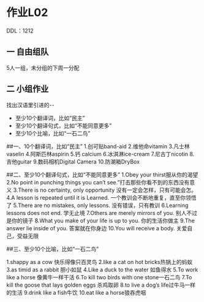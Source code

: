 # 作业L02

DDL：1212

## 一 自由组队

5人一组，未分组的下周一分配

## 二 小组作业

找出汉语⾥引进的--

- 至少10个翻译词，比如“民主”
- 至少10个翻译句式，比如“不能同意更多”
- 至少10个比喻，比如“⼀⽯⼆鸟” 


##一、10个翻译词，比如“民主”
1.创可贴band-aid
2.维他命vitamin
3.凡士林vaselin
4.阿斯匹林aspirin
5.钙 calcium
6.冰淇淋ice-cream
7.尼古丁nicotin
8.吉他guitar
9.数码相机Digital Camera
10.防潮箱DryBox

##二、至少10个翻译句式，比如“不能同意更多”
1.Obey your thirst服从你的渴望
2.No point in punching things you can’t see.”打击那些你看不到的东西没有意义
3.There is no certainty, only opportunity 没有一定会怎样，只有可能会怎。
4.A lesson is repeated until it is Learned. 一个教训会不断地重复，直至你领悟了
5.There are no mistakes, only lessons. 没有错误，只有教训
6.Learning lessons does not end. 学无止境
7.Others are merely mirrors of you. 别人不过是你的镜子
8.What you make of your life is up to you. 你的生活你做主
9.The answer lie inside of you. 答案就在你身边
10.You will receive a body. 关爱自己，受益无限

##三、至少10个比喻，比如“⼀⽯⼆鸟”

1.shappy as a cow 快乐得像只百灵鸟
2.like a cat on hot bricks热锅上的蚂蚁
3.as timid as a rabbit 胆小如鼠
4.Like a duck to the water 如鱼得水
5.To work like a horse 像黄牛一样干活
6.To kill two birds with one stone一石二鸟
7.To kill the goose that lays golden eggs 杀鸡取卵
8.to live a dog’s life过牛马一样的生活
9.drink like a fish牛饮
10.eat like a horse狼吞虎咽

